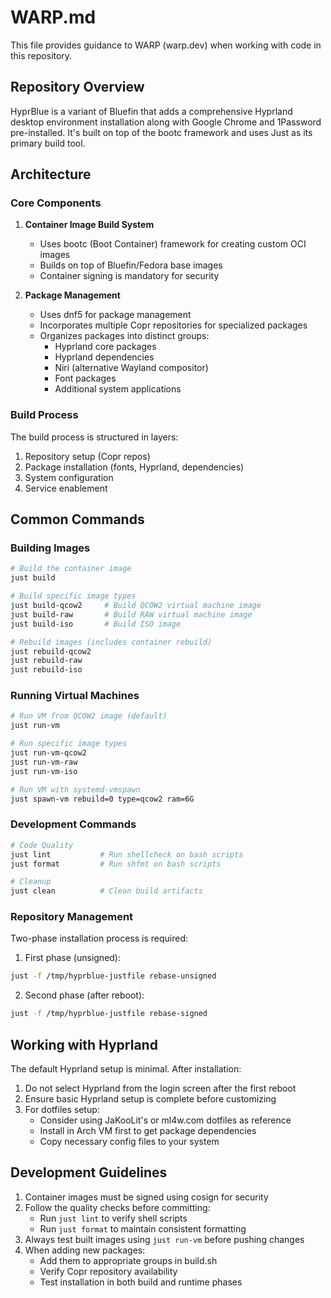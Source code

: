 # WARP.md

This file provides guidance to WARP (warp.dev) when working with code in this repository.

## Repository Overview

HyprBlue is a variant of Bluefin that adds a comprehensive Hyprland desktop environment installation along with Google Chrome and 1Password pre-installed. It's built on top of the bootc framework and uses Just as its primary build tool.

## Architecture

### Core Components

1. **Container Image Build System**
   - Uses bootc (Boot Container) framework for creating custom OCI images
   - Builds on top of Bluefin/Fedora base images
   - Container signing is mandatory for security

2. **Package Management**
   - Uses dnf5 for package management
   - Incorporates multiple Copr repositories for specialized packages
   - Organizes packages into distinct groups:
     - Hyprland core packages
     - Hyprland dependencies
     - Niri (alternative Wayland compositor)
     - Font packages
     - Additional system applications

### Build Process

The build process is structured in layers:
1. Repository setup (Copr repos)
2. Package installation (fonts, Hyprland, dependencies)
3. System configuration
4. Service enablement

## Common Commands

### Building Images

```bash
# Build the container image
just build

# Build specific image types
just build-qcow2     # Build QCOW2 virtual machine image
just build-raw       # Build RAW virtual machine image
just build-iso       # Build ISO image

# Rebuild images (includes container rebuild)
just rebuild-qcow2
just rebuild-raw
just rebuild-iso
```

### Running Virtual Machines

```bash
# Run VM from QCOW2 image (default)
just run-vm

# Run specific image types
just run-vm-qcow2
just run-vm-raw
just run-vm-iso

# Run VM with systemd-vmspawn
just spawn-vm rebuild=0 type=qcow2 ram=6G
```

### Development Commands

```bash
# Code Quality
just lint           # Run shellcheck on bash scripts
just format         # Run shfmt on bash scripts

# Cleanup
just clean          # Clean build artifacts
```

### Repository Management

Two-phase installation process is required:

1. First phase (unsigned):
```bash
just -f /tmp/hyprblue-justfile rebase-unsigned
```

2. Second phase (after reboot):
```bash
just -f /tmp/hyprblue-justfile rebase-signed
```

## Working with Hyprland

The default Hyprland setup is minimal. After installation:

1. Do not select Hyprland from the login screen after the first reboot
2. Ensure basic Hyprland setup is complete before customizing
3. For dotfiles setup:
   - Consider using JaKooLit's or ml4w.com dotfiles as reference
   - Install in Arch VM first to get package dependencies
   - Copy necessary config files to your system

## Development Guidelines

1. Container images must be signed using cosign for security
2. Follow the quality checks before committing:
   - Run `just lint` to verify shell scripts
   - Run `just format` to maintain consistent formatting
3. Always test built images using `just run-vm` before pushing changes
4. When adding new packages:
   - Add them to appropriate groups in build.sh
   - Verify Copr repository availability
   - Test installation in both build and runtime phases
